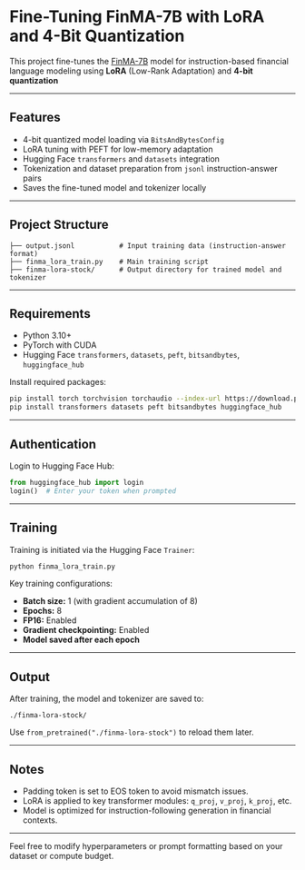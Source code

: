 # Fine-Tuning FinMA-7B with LoRA and 4-Bit Quantization

This project fine-tunes the [FinMA-7B](https://huggingface.co/ChanceFocus/finma-7b-full) model for instruction-based financial language modeling using **LoRA** (Low-Rank Adaptation) and **4-bit quantization**

---

##  Features

- 4-bit quantized model loading via `BitsAndBytesConfig`
- LoRA tuning with PEFT for low-memory adaptation
- Hugging Face `transformers` and `datasets` integration
- Tokenization and dataset preparation from `jsonl` instruction-answer pairs
- Saves the fine-tuned model and tokenizer locally

---

##  Project Structure

```
├── output.jsonl           # Input training data (instruction-answer format)
├── finma_lora_train.py    # Main training script
├── finma-lora-stock/      # Output directory for trained model and tokenizer
```

---

##  Requirements

- Python 3.10+
- PyTorch with CUDA
- Hugging Face `transformers`, `datasets`, `peft`, `bitsandbytes`, `huggingface_hub`

Install required packages:

```bash
pip install torch torchvision torchaudio --index-url https://download.pytorch.org/whl/cu118
pip install transformers datasets peft bitsandbytes huggingface_hub
```

---

##  Authentication

Login to Hugging Face Hub:

```python
from huggingface_hub import login
login()  # Enter your token when prompted
```

---

##  Training

Training is initiated via the Hugging Face `Trainer`:

```bash
python finma_lora_train.py
```

Key training configurations:

- **Batch size:** 1 (with gradient accumulation of 8)
- **Epochs:** 8
- **FP16:** Enabled
- **Gradient checkpointing:** Enabled
- **Model saved after each epoch**

---

##  Output

After training, the model and tokenizer are saved to:

```
./finma-lora-stock/
```

Use `from_pretrained("./finma-lora-stock")` to reload them later.

---

##  Notes

- Padding token is set to EOS token to avoid mismatch issues.
- LoRA is applied to key transformer modules: `q_proj`, `v_proj`, `k_proj`, etc.
- Model is optimized for instruction-following generation in financial contexts.

---

Feel free to modify hyperparameters or prompt formatting based on your dataset or compute budget.


